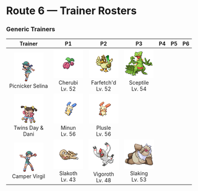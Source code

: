 # Route 6 — Trainer Rosters

### Generic Trainers

| Trainer | P1 | P2 | P3 | P4 | P5 | P6 |
|:-------:|:--:|:--:|:--:|:--:|:--:|:--:|
| ![Picnicker Selina](../../assets/trainers/picnicker.png "Picnicker Selina")<br>Picnicker Selina | ![Cherubi](../../assets/sprites/cherubi/front.gif "Cherubi")<br>Cherubi<br>Lv. 52 | ![Farfetch'd](../../assets/sprites/farfetchd/front.gif "Farfetch'd")<br>Farfetch'd<br>Lv. 52 | ![Sceptile](../../assets/sprites/sceptile/front.gif "Sceptile")<br>Sceptile<br>Lv. 54 |
| ![Twins Day & Dani](../../assets/trainers/twins.png "Twins Day & Dani")<br>Twins Day & Dani | ![Minun](../../assets/sprites/minun/front.gif "Minun")<br>Minun<br>Lv. 56 | ![Plusle](../../assets/sprites/plusle/front.gif "Plusle")<br>Plusle<br>Lv. 56 |
| ![Camper Virgil](../../assets/trainers/camper.png "Camper Virgil")<br>Camper Virgil | ![Slakoth](../../assets/sprites/slakoth/front.gif "Slakoth")<br>Slakoth<br>Lv. 43 | ![Vigoroth](../../assets/sprites/vigoroth/front.gif "Vigoroth")<br>Vigoroth<br>Lv. 48 | ![Slaking](../../assets/sprites/slaking/front.gif "Slaking")<br>Slaking<br>Lv. 53 |

